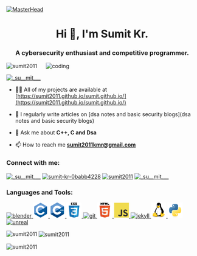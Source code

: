 [![MasterHead](https://mir-s3-cdn-cf.behance.net/project_modules/max_1200/79731568097599.5b50bca477735.jpg)](https://sumit2011.github.io/sumit.github.io)
<h1 align="center">Hi 👋, I'm Sumit Kr.</h1>
<h3 align="center">A cybersecurity enthusiast and competitive programmer.</h3>
<img align="right" alt="coding" width="400" src="https://media.tenor.com/rePDfDWO3XoAAAAd/hacking.gif">

<p align="left"> <img src="https://komarev.com/ghpvc/?username=sumit2011&label=Profile%20views&color=0e75b6&style=flat" alt="sumit2011" /> </p>

<p align="left"> <a href="https://twitter.com/_su__mit___" target="blank"><img src="https://img.shields.io/twitter/follow/_su__mit___?logo=twitter&style=for-the-badge" alt="_su__mit___" /></a> </p>

- 👨‍💻 All of my projects are available at [https://sumit2011.github.io/sumit.github.io/](https://sumit2011.github.io/sumit.github.io/)

- 📝 I regularly write articles on [dsa notes and basic security blogs](dsa notes and basic security blogs)

- 💬 Ask me about **C++, C and Dsa**

- 📫 How to reach me **sumit2011kmr@gmail.com**

<h3 align="left">Connect with me:</h3>
<p align="left">
<a href="https://twitter.com/_su__mit___" target="blank"><img align="center" src="https://raw.githubusercontent.com/rahuldkjain/github-profile-readme-generator/master/src/images/icons/Social/twitter.svg" alt="_su__mit___" height="30" width="40" /></a>
<a href="https://linkedin.com/in/sumit-kr-0babb4228" target="blank"><img align="center" src="https://raw.githubusercontent.com/rahuldkjain/github-profile-readme-generator/master/src/images/icons/Social/linked-in-alt.svg" alt="sumit-kr-0babb4228" height="30" width="40" /></a>
<a href="https://fb.com/sumit2011" target="blank"><img align="center" src="https://raw.githubusercontent.com/rahuldkjain/github-profile-readme-generator/master/src/images/icons/Social/facebook.svg" alt="sumit2011" height="30" width="40" /></a>
<a href="https://instagram.com/_su__mit___" target="blank"><img align="center" src="https://raw.githubusercontent.com/rahuldkjain/github-profile-readme-generator/master/src/images/icons/Social/instagram.svg" alt="_su__mit___" height="60" width="80" /></a>
</p>

<h3 align="left">Languages and Tools:</h3>
<p align="left"> <a href="https://www.blender.org/" target="_blank" rel="noreferrer"> <img src="https://download.blender.org/branding/community/blender_community_badge_white.svg" alt="blender" width="40" height="40"/> </a> <a href="https://www.cprogramming.com/" target="_blank" rel="noreferrer"> <img src="https://raw.githubusercontent.com/devicons/devicon/master/icons/c/c-original.svg" alt="c" width="40" height="40"/> </a> <a href="https://www.w3schools.com/cpp/" target="_blank" rel="noreferrer"> <img src="https://raw.githubusercontent.com/devicons/devicon/master/icons/cplusplus/cplusplus-original.svg" alt="cplusplus" width="40" height="40"/> </a> <a href="https://www.w3schools.com/css/" target="_blank" rel="noreferrer"> <img src="https://raw.githubusercontent.com/devicons/devicon/master/icons/css3/css3-original-wordmark.svg" alt="css3" width="40" height="40"/> </a> <a href="https://git-scm.com/" target="_blank" rel="noreferrer"> <img src="https://www.vectorlogo.zone/logos/git-scm/git-scm-icon.svg" alt="git" width="40" height="40"/> </a> <a href="https://www.w3.org/html/" target="_blank" rel="noreferrer"> <img src="https://raw.githubusercontent.com/devicons/devicon/master/icons/html5/html5-original-wordmark.svg" alt="html5" width="40" height="40"/> </a> <a href="https://developer.mozilla.org/en-US/docs/Web/JavaScript" target="_blank" rel="noreferrer"> <img src="https://raw.githubusercontent.com/devicons/devicon/master/icons/javascript/javascript-original.svg" alt="javascript" width="40" height="40"/> </a> <a href="https://jekyllrb.com/" target="_blank" rel="noreferrer"> <img src="https://www.vectorlogo.zone/logos/jekyllrb/jekyllrb-icon.svg" alt="jekyll" width="40" height="40"/> </a> <a href="https://www.linux.org/" target="_blank" rel="noreferrer"> <img src="https://raw.githubusercontent.com/devicons/devicon/master/icons/linux/linux-original.svg" alt="linux" width="40" height="40"/> </a> <a href="https://www.python.org" target="_blank" rel="noreferrer"> <img src="https://raw.githubusercontent.com/devicons/devicon/master/icons/python/python-original.svg" alt="python" width="40" height="40"/> </a> <a href="https://unrealengine.com/" target="_blank" rel="noreferrer"> <img src="https://raw.githubusercontent.com/kenangundogan/fontisto/036b7eca71aab1bef8e6a0518f7329f13ed62f6b/icons/svg/brand/unreal-engine.svg" alt="unreal" width="40" height="40"/> </a> </p>

<p><img align="left" src="https://github-readme-stats.vercel.app/api/top-langs?username=sumit2011&show_icons=true&locale=en&layout=compact" alt="sumit2011" /></p>

<p>&nbsp;<img align="center" src="https://github-readme-stats.vercel.app/api?username=sumit2011&show_icons=true&locale=en" alt="sumit2011" /></p>

<p><img align="center" src="https://github-readme-streak-stats.herokuapp.com/?user=sumit2011&" alt="sumit2011" /></p>

